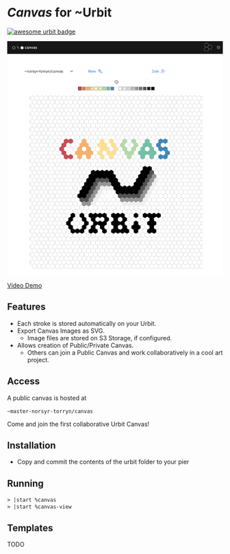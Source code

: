 # *Canvas* for \~Urbit

[![awesome urbit badge](https://img.shields.io/badge/~-awesome%20urbit-lightgrey)](https://github.com/urbit/awesome-urbit)

[![Header](/images/canvas.png)](https://www.youtube.com/watch?v=S6DySv730Hw)

[Video Demo](https://yosoyubik.fra1.digitaloceanspaces.com/norsyr-torryn/2021.7.06..15.37.33-Jul-06-2021%2017-36-28.mp4)

## Features

- Each stroke is stored automatically on your Urbit.
- Export Canvas Images as SVG.
  - Image files are stored on S3 Storage, if configured.
- Allows creation of Public/Private Canvas.
  - Others can join a Public Canvas and work collaboratively in a cool art project.

## Access

A public canvas is hosted at
```
~master-norsyr-torryn/canvas
```

Come and join the first collaborative Urbit Canvas!

## Installation

- Copy and commit the contents of the urbit folder to your pier

## Running

```
> |start %canvas
> |start %canvas-view
```

## Templates

TODO
